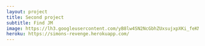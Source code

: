 ```yaml
---
layout: project
title: Second project
subtitle: Find JM
image: https://lh3.googleusercontent.com/yB8lw4SN2NcGbhZUxsujxpXKi_feKMrzDkNuIlCNY44ffvEJuwl55W14oJqqlWSJjKN2eQmV9QEXF1NVXLb1Z0k-lwmmnMe_hnxXlOvuUDgPMTSPWBalrxIAQvNjKbnIlk5phruoeKrCHIolgh8ICpmPBW6F5WLLaw8G_-ZWyp4a_WzPd5PfiOIbG4FWjpmvPwhpQwMEvZrusz7r6ujn35PIVFdY4rfoDkNONvf_MCkLjTJ9f_-zmp5o7OSGE64KNH9rrxyCk8Eejf8q1kDSibaRFHRCeRCN3FFKEHx8zQP0F87bCe8jlV7Wp4f8Jrkh2MzdM8pwvCP82gZ_TP9fIfoU7lfzVJPlUo-avdR4AFrKP43I8rHDHpL6yeNVHlKeiH39l1MGPAuxhTfO_hyhMTPAUhEONaOZ8Zqz-oNYTtLdwKRe4kLpwDbmfyLWjXffvdWVA99CgUBiNMTx79Kj_h-OhEmL3vbbh-3Xqq-f8iZG9oo5C0LRft8jTkRncRg_8ZInXUyY0FunsIK8N6S-21NlKRrtXrrcUJBlXHk4FRHxWHm5yL-m1BAkguqVCMzkfcqMJKWI=w1301-h694
heroku: https://simons-revenge.herokuapp.com/
---
```

